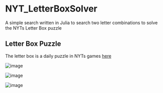 # NYT_LetterBoxSolver
A simple search written in Julia to search two letter combinations to solve the NYTs Letter Box puzzle

## Letter Box Puzzle
The letter box is a daily puzzle in NYTs games [here](https://www.nytimes.com/puzzles/letter-boxed)

![image](https://user-images.githubusercontent.com/12780967/154315197-4727b966-7f5f-4b79-8e25-bc65e0315e5f.png)

![image](https://user-images.githubusercontent.com/12780967/154315303-f7567820-e815-4b9b-a57d-9b2f09700d08.png)

![image](https://user-images.githubusercontent.com/12780967/154315366-87402343-aeca-4d00-b9c2-a12437e49f67.png)

